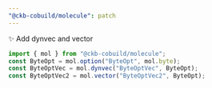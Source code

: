 ```yaml
---
"@ckb-cobuild/molecule": patch
---
```


:sparkles: Add dynvec and vector

```ts
import { mol } from "@ckb-cobuild/molecule";
const ByteOpt = mol.option("ByteOpt", mol.byte);
const ByteOptVec = mol.dynvec("ByteOptVec", ByteOpt);
const ByteOptVec2 = mol.vector("ByteOptVec2", ByteOpt);
```
